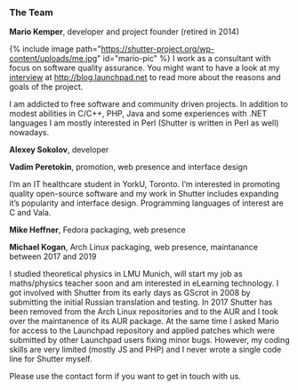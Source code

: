 ### The Team

**Mario Kemper**, developer and project founder (retired in 2014)

{% include image path="https://shutter-project.org/wp-content/uploads/me.jpg" id="mario-pic" %} I work as a consultant with focus on software quality assurance. You might want to have a look at my [interview](http://blog.launchpad.net/projects/shutter) at http://blog.launchpad.net to read more about the reasons and goals of the project.

I am addicted to free software and community driven projects. In addition to modest abilities in C/C++, PHP, Java and some experiences with .NET languages I am mostly interested in Perl (Shutter is written in Perl as well) nowadays.

**Alexey Sokolov**, developer

**Vadim Peretokin**, promotion, web presence and interface design

I’m an IT healthcare student in YorkU, Toronto. I’m interested in promoting quality open-source software and my work in Shutter includes expanding it’s popularity and interface design. Programming languages of interest are C and Vala.

**Mike Heffner**, Fedora packaging, web presence

**Michael Kogan**, Arch Linux packaging, web presence, maintanance between 2017 and 2019

I studied theoretical physics in LMU Munich, will start my job as maths/physics teacher soon and am interested in eLearning technology. I got involved with Shutter from its early days as GScrot in 2008 by submitting the initial Russian translation and testing. In 2017 Shutter has been removed from the Arch Linux repositories and to the AUR and I took over the maintanence of its AUR package. At the same time I asked Mario for access to the Launchpad repository and applied patches which were submitted by other Launchpad users fixing minor bugs. However, my coding skills are very limited (mostly JS and PHP) and I never wrote a single code line for Shutter myself.

Please use the contact form if you want to get in touch with us.